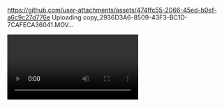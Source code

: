 
https://github.com/user-attachments/assets/474ffc55-2066-45ed-b0ef-a6c9c27d776e
Uploading copy_2936D3A6-8509-43F3-BC1D-7CAFECA36041.MOV…

<video controls>
    <source src="https://github.com/user-attachments/assets/474ffc55-2066-45ed-b0ef-a6c9c27d776e" type="video/mp4">
    Your browser does not support the video tag.
</video>
